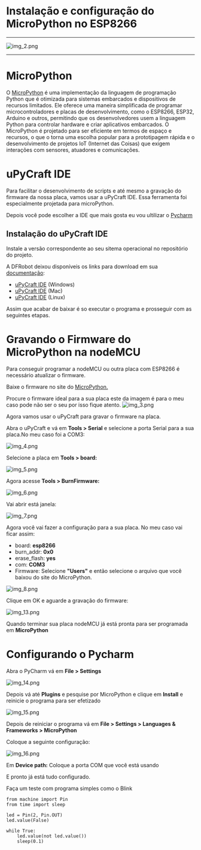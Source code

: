 # Instalação e configuração do MicroPython no ESP8266

---
![img_2.png](img/img_2.png)

---
# MicroPython
O [MicroPython](https://micropython.org/) é uma implementação da linguagem de programação Python que é otimizada para sistemas embarcados e dispositivos de recursos limitados. Ele oferece uma maneira simplificada de programar microcontroladores e placas de desenvolvimento, como o ESP8266, ESP32, Arduino e outros, permitindo que os desenvolvedores usem a linguagem Python para controlar hardware e criar aplicativos embarcados. O MicroPython é projetado para ser eficiente em termos de espaço e recursos, o que o torna uma escolha popular para a prototipagem rápida e o desenvolvimento de projetos IoT (Internet das Coisas) que exigem interações com sensores, atuadores e comunicações.

# uPyCraft IDE
Para facilitar o desenvolvimento de scripts e até mesmo a gravação do firmware da nossa placa, vamos usar a uPyCraft IDE. Essa ferramenta foi especialmente projetada para microPython.

Depois você pode escolher a IDE que mais gosta eu vou ultilizar o [Pycharm](https://www.jetbrains.com/pycharm/download/?section=windows)
## Instalação do uPyCraft IDE
Instale a versão correspondente ao seu sitema operacional no repositório do projeto.

A DFRobot deixou disponíveis os links para download em sua [documentação](https://docs.dfrobot.com/upycraft/):
* [uPyCraft IDE](https://raw.githubusercontent.com/DFRobot/uPyCraft/master/uPyCraft.exe) (Windows)
* [uPyCraft IDE](https://raw.githubusercontent.com/DFRobot/uPyCraft/master/uPyCraft_mac_V1.0.zip) (Mac)
* [uPyCraft IDE](https://git.oschina.net/dfrobot/upycraft/raw/master/uPyCraft_linux_V0.30) (Linux)

Assim que acabar de baixar é so executar o programa e prosseguir com as seguintes etapas. 
# Gravando o Firmware do MicroPython na nodeMCU
Para conseguir programar a nodeMCU ou outra placa com ESP8266 é necessário atualizar o firmware.

Baixe o firmware no site do [MicroPython.](https://micropython.org/download/)

Procure o firmware ideal para a sua placa este da imagem é para o meu caso pode não ser o seu por isso fique atento.
![img_3.png](img/img_3.png)

Agora vamos usar o uPyCraft para gravar o firmware na placa.

Abra o uPyCraft e vá em **Tools > Serial** e selecione a porta Serial para a sua placa.No meu caso foi a COM3:

![img_4.png](img/img_4.png)

Selecione a placa em **Tools > board:**

![img_5.png](img/img_5.png)

Agora acesse **Tools > BurnFirmware:**

![img_6.png](img/img_6.png)

Vai abrir está janela:

![img_7.png](img/img_7.png)

Agora você vai fazer a configuração para a sua placa.
No meu caso vai ficar assim:
* board: **esp8266**
* burn_addr: **0x0**
* erase_flash: **yes**
* com: **COM3**
* Firmware: Selecione **"Users"** e então selecione o arquivo que você baixou do site do MicroPython.

![img_8.png](img/img_8.png)

Clique em OK e aguarde a gravação do firmware:

![img_13.png](img/img_13.png)

Quando terminar sua placa nodeMCU já está pronta para ser programada em **MicroPython**

# Configurando o Pycharm
Abra o PyCharm vá em **File > Settings** 

![img_14.png](img/img_14.png)

Depois vá até **Plugins** e pesquise por MicroPython e clique em **Install** e reinicie o programa para ser efetizado 

![img_15.png](img/img_15.png)

Depois de reiniciar o programa vá em **File > Settings > Languages & Frameworks > MicroPython**

Coloque a seguinte configuração:

![img_16.png](img/img_16.png)

Em **Device path:** Coloque a porta COM que você está usando

E pronto já está tudo configurado.

Faça um teste com programa simples como o Blink

    from machine import Pin
    from time import sleep

    led = Pin(2, Pin.OUT)
    led.value(False)

    while True:
        led.value(not led.value())
        sleep(0.1)

